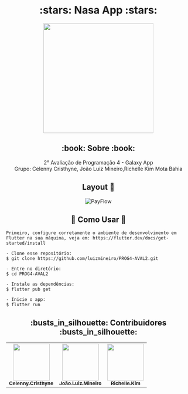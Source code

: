 <h1 align="center">:stars: Nasa App :stars:</h1>
<p align="center">
<img src="https://64.media.tumblr.com/90988084e1e4009d91098509c89a2c86/tumblr_opntc3TV9j1tlgv32o2_540.gif" width="300" height="300""/>
</p>

<h2 align="center">:book: Sobre :book:</h2>
   
<p align="center">
  2° Avaliação de Programação 4 - Galaxy App
 <br> Grupo: Celenny Cristhyne, João Luiz Mineiro,Richelle Kim Mota Bahia
</p>

<h2 align="center">Layout 🎨</h2>

   <p align="center">
      <img alt="PayFlow" title="Frases do dia"  src="https://github.com/celenny/frases_do_dia_app/assets/70456452/2205d471-e99b-40b0-903b-d1122dcae01f" />
   </p>

<div>
 <h2 align="center">🤔 Como Usar 🤔</h2>

   ```
   Primeiro, configure corretamente o ambiente de desenvolvimento em Flutter na sua máquina, veja em: https://flutter.dev/docs/get-started/install
   
   - Clone esse repositório:
   $ git clone https://github.com/luizmineiro/PROG4-AVAL2.git

   - Entre no diretório:
   $ cd PROG4-AVAL2

   - Instale as dependências:
   $ flutter pub get

   - Inicie o app: 
   $ flutter run
   ```
</div>

<div align="center">
   <h2 align="center">:busts_in_silhouette: Contribuidores :busts_in_silhouette:</h2>
   <table>
   <tr>
      <td align="center">
      <a href="#">
        <img src="https://avatars.githubusercontent.com/celenny" width="100px;" /><br>
        <sub>
          <b>Celenny Cristhyne</b>
        </sub>
      </a>
    </td>
    <td align="center">
      <a href="#">
        <img src="https://avatars.githubusercontent.com/u/86202893?v=4" width="100px;" /><br>
        <sub>
          <b>João Luiz Mineiro</b>
        </sub>
      </a>
    </td>
     <td align="center">
      <a href="#">
        <img src="https://avatars.githubusercontent.com/u/43295714?v=4" width="100px;" /><br>
        <sub>
          <b>Richelle Kim</b>
        </sub>
